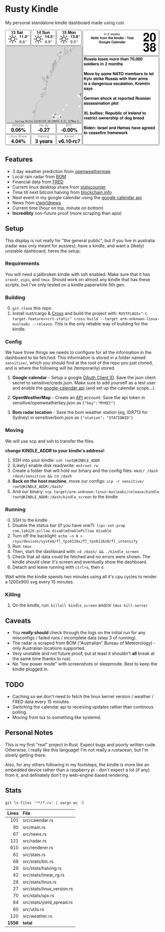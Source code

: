 # Rusty Kindle

My personal standalone kindle dashboard made using rust.

![](sample.png)


## Features
 - 3 day weather prediction from [openweathermap](https://openweathermap.org/)
 - Local rain radar from [BOM](http://www.bom.gov.au/)
 - Financial data from [FRED](https://fred.stlouisfed.org/)
 - Current linux desktop share from [statscounter](https://gs.statcounter.com/os-market-share/desktop/worldwide)
 - Time till next bitcoin halving from [blockchain.info](https://blockchain.info)
 - Next event in my google calendar using the [google calendar api](https://console.cloud.google.com/apis/library/calendar-json.googleapis.com)
 - News from [r/worldnews](https://www.reddit.com/r/worldnews/)
 - Current time (hour on top, minute on bottom)
 - **Incredibly** non-future proof (more scraping than apis)

## Setup
This display is not really for "the general public", but if you live in australia (radar was only meant for aussies), have a kindle, and want a (likely) unstable dashboard, heres the setup:

### Requirements
You will need a jailbroken kindle with ssh enabled. Make sure that it has ```xrandr```, ```eips```, and ```tmux```. Should work on almost any kindle that has these scripts, but I've only tested on a kindle paperwhite 5th gen.

### Building
0. ```git clone``` this repo.
1. Install rust/cargo & [Cross](https://github.com/cross-rs/cross) and build the project with: ```RUSTFLAGS="-C target-feature=+crt-static" cross build --target arm-unknown-linux-musleabi --release```. This is the only reliable way of building for the kindle.

### Config
We have three things we needs to configure for all the information in the dashboard to be fetched. This information is stored in a folder named ```sensitive/```, which you should find at the root of the repo you just cloned, and is where the following will be (temporarily) stored.

1. **Google calendar** - Setup a google [OAuth Client ID](https://console.cloud.google.com/apis/credentials). Save the json client secret to sensitive/creds.json.  Make sure to add yourself as a test user and enable the [google-calendar api](https://console.cloud.google.com/apis/library/calendar-json.googleapis.com) (and set up the calendar scope...).

3. **OpenWeatherMap** - Create an [API](https://openweathermap.org/api) account. Save the api token in sensitive/openweatherkey.json as ```{"key":"MYKEY"}```

4. **Bom radar location** - Save the bom weather station (eg, IDR713 for Sydney) in sensitive/bom.json as ```{"station": "STATIONID"}```

### Moving

We will use scp and ssh to transfer the files.

**change KINDLE_ADDR to your kindle's address!**

1. SSH into your kindle: ```ssh root@KINDLE_ADDR```
2. (Likely) enable disk read/write: ```mntroot rw```
3. Create a folder that will hold our binary and the config files: ```mkdir /dash /dash/sensitive && cd /dash```
4. **Back on the host machine**, move our configs: ```scp -r sensitive/ root@KINDLE_ADDR:/dash/``` 
5. And our binary: ```scp target/arm-unknown-linux-musleabi/release/kindle root@KINDLE_ADDR:/dash/kindle_screen``` to the kindle

###  Running

0. SSH to the kindle 
1. Disable the status bar (if you have one?): ```lipc-set-prop com.lab126.pillow disableEnablePillow disable```
2. Turn off the backlight: ```echo -n 0 > /sys/devices/system/fl_tps6116x/fl_tps6116x0/fl_intensity```
2. Run: ```tmux```
3. Then, start the dashboard with: ```cd /dash/ && ./kindle_screen```
4. Check that all data could be fetched and no errors were shown. The kindle should clear it's screen and eventually show the dashboard.
5. Detach and leave running with ```ctrl+a```, then ```d```.

Wait while the kindle spends two minutes using all it's cpu cycles to render a 1200x900 svg every 15 minutes.

### Killing

1. On the kindle, run: ```killall kindle_screen``` and/or ```tmux kill-server```

## Caveats

 - You ***really* should** check through the logs on the initial run for any misconfigs / failed runs / incomplete data (step 3 of running).
 - The radar is scraped from BOM ("Australian" Bureau of Meteorology) - only Australian locations supported.
 - Very unstable and not future proof, but at least it shouldn't **all** break at the same time thanks to rust.
 - No "low power mode" with screenshots or sleepmode. Best to keep the kindle plugged in.

## TODO
 - Caching so we don't need to fetch the linux kernel version / weather / FRED data every 15 minutes.
 - Switching the calendar api to receiving updates rather than continous polling. 
 - Moving from tux to something like systemd.


## Personal Notes

This is my first "real" project in Rust. Expect bugs and poorly written code. Otherwise, I really like this language! I'm not really a *rust*acean, but I'm slowly getting there.

Also, for any others following in my footsteps, the kindle is more like an embedded device rather than a raspberry pi - don't expect a lot (if any) from it, and definately don't try web-engine based rendering.

## Stats

```git ls-files '**/*.rs' | xargs wc -l```

| Lines | File |
| ---: | :--- |
|  101 | src/calendar.rs |
|   90 | src/main.rs |
|   67 | src/news.rs |
|  121 | src/radar.rs |
|  610 | src/renderer.rs |
|   61 | src/stats.rs |
|   68 | src/stats/btc.rs |
|   29 | src/stats/halving.rs |
|   42 | src/stats/linear_rg.rs |
|   26 | src/stats/linux.rs |
|   27 | src/stats/linux_version.rs |
|   70 | src/stats/spx.rs |
|   64 | src/stats/yield_spread.rs |
|   60 | src/utils.rs |
|  120 | src/weather.rs |
| **1556** | **total** |